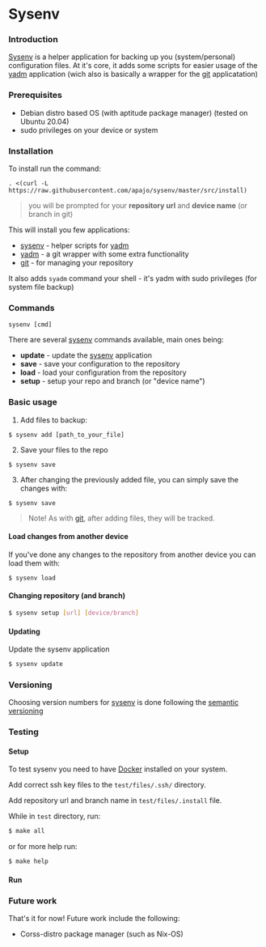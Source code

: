 Sysenv
============

### Introduction

[Sysenv](https://github.com/apajo/sysenv) is a helper application for backing up you (system/personal) configuration files.
At it's core, it adds some scripts for easier usage of the [yadm](https://github.com/TheLocehiliosan/yadm/) application (wich also is basically a wrapper for the [git](https://github.com/git/git) applicatation)

### Prerequisites

* Debian distro based OS (with aptitude package manager) (tested on Ubuntu 20.04)
* sudo privileges on your device or system

### Installation

To install run the command:

```shell
. <(curl -L https://raw.githubusercontent.com/apajo/sysenv/master/src/install)
```

> you will be prompted for your __repository url__ and __device name__ (or branch in git)

This will install you few applications:
* [sysenv](https://github.com/apajo/sysenv) - helper scripts for [yadm](https://github.com/TheLocehiliosan/yadm/)
* [yadm](https://github.com/TheLocehiliosan/yadm/) - a git wrapper with some extra functionality
* [git](https://github.com/git/git) - for managing your repository

It also adds `syadm` command your shell - it's yadm with sudo privileges (for system file backup)

### Commands

`sysenv [cmd]`

There are several [sysenv](https://github.com/apajo/sysenv) commands available, main ones being:
* __update__ - update the [sysenv](https://github.com/apajo/sysenv) application
* __save__ - save your configuration to the repository
* __load__ - load your configuration from the repository
* __setup__ - setup your repo and branch (or "device name")

### Basic usage

1) Add files to backup:
```shell
$ sysenv add [path_to_your_file]
```

2) Save your files to the repo
```shell
$ sysenv save
```

3) After changing the previously added file, you can simply save the changes with:
```shell
$ sysenv save
```

> Note! As with [git](https://github.com/git/git), after adding files, they will be tracked.

#### Load changes from another device

If you've done any changes to the repository from another device you can load them with:
```shell
$ sysenv load
```

#### Changing repository (and branch)
```bash
$ sysenv setup [url] [device/branch]
```

#### Updating 

Update the sysenv application
```bash
$ sysenv update
```

### Versioning

Choosing version numbers for [sysenv](https://github.com/apajo/sysenv) is done following the [semantic versioning](https://semver.org/)

### Testing

#### Setup

To test sysenv you need to have [Docker](https://github.com/jenkinsci/docker) installed on your system.

Add correct ssh key files to the `test/files/.ssh/` directory.

Add repository url and branch name in `test/files/.install` file.

While in `test` directory, run:
```bash
$ make all
```

or for more help run:
```bash
$ make help
```

#### Run


### Future work

That's it for now! Future work include the following:

* Corss-distro package manager (such as Nix-OS)

